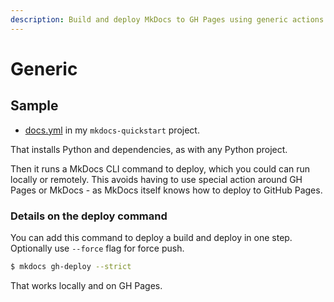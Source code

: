 ```yaml
---
description: Build and deploy MkDocs to GH Pages using generic actions
---
```

# Generic


## Sample

- [docs.yml](https://github.com/MichaelCurrin/mkdocs-quickstart/blob/master/.github/workflows/docs.yml) in my `mkdocs-quickstart` project.

That installs Python and dependencies, as with any Python project.

Then it runs a MkDocs CLI command to deploy, which you could can run locally or remotely. This avoids having to use special action around GH Pages or MkDocs - as MkDocs itself knows how to deploy to GitHub Pages.


### Details on the deploy command

You can add this command to deploy a build and deploy in one step. Optionally use `--force` flag for force push.

```sh
$ mkdocs gh-deploy --strict
```

That works locally and on GH Pages.
